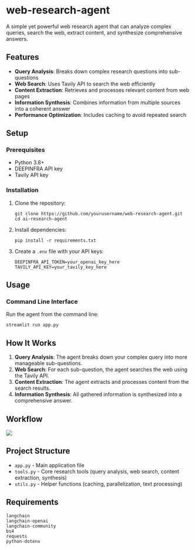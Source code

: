 # web-research-agent

A simple yet powerful web research agent that can analyze complex queries, search the web, extract content, and synthesize comprehensive answers.

## Features

-  **Query Analysis**: Breaks down complex research questions into sub-questions
- **Web Search**: Uses Tavily API to search the web efficiently
- **Content Extraction**: Retrieves and processes relevant content from web pages
- **Information Synthesis**: Combines information from multiple sources into a coherent answer
- **Performance Optimization**: Includes caching to avoid repeated search

## Setup

### Prerequisites

- Python 3.8+
- DEEPINFRA API key
- Tavily API key

### Installation

1. Clone the repository:
   ```
   git clone https://github.com/yourusername/web-research-agent.git
   cd ai-research-agent
   ```

2. Install dependencies:
   ```
   pip install -r requirements.txt
   ```

3. Create a `.env` file with your API keys:
   ```
   DEEPINFRA_API_TOKEN=your_openai_key_here
   TAVILY_API_KEY=your_tavily_key_here
   ```

## Usage

### Command Line Interface

Run the agent from the command line:
   ```
   streamlit run app.py
   ```

## How It Works

1. **Query Analysis**: The agent breaks down your complex query into more manageable sub-questions.
2. **Web Search**: For each sub-question, the agent searches the web using the Tavily API.
3. **Content Extraction**: The agent extracts and processes content from the search results.
4. **Information Synthesis**: All gathered information is synthesized into a comprehensive answer.

## Workflow

![](https://imgur.com/SDwR8b0)

## Project Structure

- `app.py` - Main application file
- `tools.py` - Core research tools (query analysis, web search, content extraction, synthesis)
- `utils.py` - Helper functions (caching, parallelization, text processing)

## Requirements

```
langchain
langchain-openai
langchain-community
bs4
requests
python-dotenv
```

